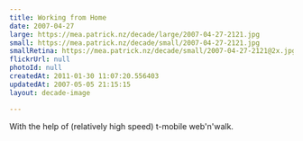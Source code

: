 ```yaml
---
title: Working from Home
date: 2007-04-27
large: https://mea.patrick.nz/decade/large/2007-04-27-2121.jpg
small: https://mea.patrick.nz/decade/small/2007-04-27-2121.jpg
smallRetina: https://mea.patrick.nz/decade/small/2007-04-27-2121@2x.jpg
flickrUrl: null
photoId: null
createdAt: 2011-01-30 11:07:20.556403
updatedAt: 2007-05-05 21:15:15
layout: decade-image

---
```

With the help of (relatively high speed) t-mobile web'n'walk.
